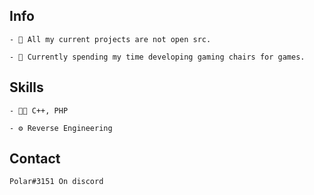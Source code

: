 ## Info


```
- 👥 All my current projects are not open src.

- 🧭 Currently spending my time developing gaming chairs for games.

```

## Skills
```
- 👨‍💻 C++, PHP

- ⚙️ Reverse Engineering
```

## Contact
```
Polar#3151 On discord
```
